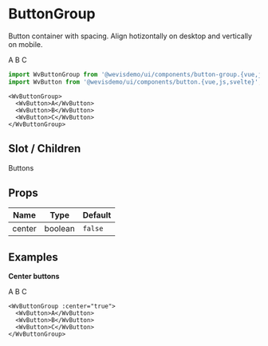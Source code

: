 # ButtonGroup

Button container with spacing. Align hotizontally on desktop and vertically on mobile.

<WvButtonGroup>
  <WvButton>A</WvButton>
  <WvButton>B</WvButton>
  <WvButton>C</WvButton>
</WvButtonGroup>

```js
import WvButtonGroup from '@wevisdemo/ui/components/button-group.{vue,js,svelte}';
import WvButton from '@wevisdemo/ui/components/button.{vue,js,svelte}';
```

```vue
<WvButtonGroup>
  <WvButton>A</WvButton>
  <WvButton>B</WvButton>
  <WvButton>C</WvButton>
</WvButtonGroup>
```

## Slot / Children

Buttons

## Props

| Name   | Type    | Default |
| ------ | ------- | ------- |
| center | boolean | `false` |

## Examples

**Center buttons**

<WvButtonGroup :center="true">
  <WvButton>A</WvButton>
  <WvButton>B</WvButton>
  <WvButton>C</WvButton>
</WvButtonGroup>

```vue
<WvButtonGroup :center="true">
  <WvButton>A</WvButton>
  <WvButton>B</WvButton>
  <WvButton>C</WvButton>
</WvButtonGroup>
```
